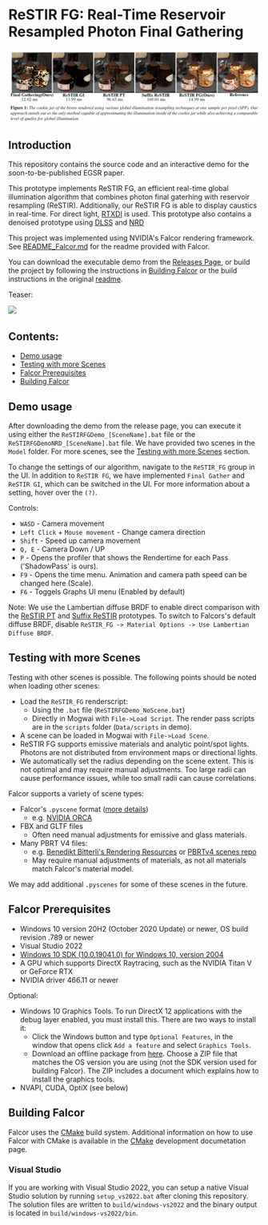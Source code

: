 # ReSTIR FG: Real-Time Reservoir Resampled Photon Final Gathering

![](docs/images/teaserReSTIRFG.png)

## Introduction
This repository contains the source code and an interactive demo for the soon-to-be-published EGSR paper.

This prototype implements ReSTIR FG, an efficient real-time global illumination algorithm that combines photon final gaterhing with reservoir resampling (ReSTIR). Additionally, our ReSTIR FG is able to display caustics in real-time. For direct light, [RTXDI](https://github.com/NVIDIAGameWorks/RTXDI) is used. This prototype also contains a denoised prototype using [DLSS](https://github.com/NVIDIA/DLSS) and [NRD](https://github.com/NVIDIAGameWorks/RayTracingDenoiser)

This project was implemented using NVIDIA's Falcor rendering framework. See [README_Falcor.md](README_Falcor.md) for the readme provided with Falcor.

You can download the executable demo from the [Releases Page](https://github.com/TU-Clausthal-Rendering/ReSTIR-FG/releases/tag/1.0), or build the project by following the instructions in [Building Falcor](#building-falcor) or the build instructions in the original [readme](README_Falcor.md).

Teaser:

[<img src="http://i.ytimg.com/vi/7esNRZSQxQA/maxresdefault.jpg" width="700">](https://youtu.be/7esNRZSQxQA)

## Contents:

* [Demo usage](#demo-usage)
* [Testing with more Scenes](#testing-with-more-scenes)
* [Falcor Prerequisites](#falcor-prerequisites)
* [Building Falcor](#building-falcor)

## Demo usage
After downloading the demo from the release page, you can execute it using either the `ReSTIRFGDemo_[SceneName].bat` file or the `ReSTIRFGDemoNRD_[SceneName].bat` file. We have provided two scenes in the `Model` folder. For more scenes, see the [Testing with more Scenes](#testing-with-more-scenes) section.

To change the settings of our algorithm, navigate to the `ReSTIR_FG` group in the UI. In addition to `ReSTIR FG`, we have implemented `Final Gather` and `ReSTIR GI`, which can be switched in the UI. For more information about a setting, hover over the `(?)`.

Controls:
- `WASD` - Camera movement
- `Left Click` + `Mouse movement` - Change camera direction
- `Shift` - Speed up camera movement
- `Q, E` - Camera Down / UP
- `P` - Opens the profiler that shows the Rendertime for each Pass ('ShadowPass' is ours).
- `F9` - Opens the time menu. Animation and camera path speed can be changed here (Scale).
- `F6` - Toggels Graphs UI menu (Enabled by default)

Note: We use the Lambertian diffuse BRDF to enable direct comparison with the [ReSTIR PT](https://github.com/DQLin/ReSTIR_PT) and [Suffix ReSTIR](https://github.com/NVlabs/conditional-restir-prototype) prototypes. To switch to Falcors's default diffuse BRDF, disable `ReSTIR_FG -> Material Options -> Use Lambertian Diffuse BRDF`.

## Testing with more Scenes
Testing with other scenes is possible. The following points should be noted when loading other scenes:
- Load the `ReSTIR_FG` renderscript:
    - Using the `.bat` file (`ReSTIRFGDemo_NoScene.bat`)
    - Directly in Mogwai with `File->Load Script`. The render pass scripts are in the `scripts` folder (`Data/scripts` in demo).
- A scene can be loaded in Mogwai with `File->Load Scene`.
- ReSTIR FG supports emissive materials and analytic point/spot lights. Photons are not distributed from environment maps or directional lights.
- We automatically set the radius depending on the scene extent. This is not optimal and may require manual adjustments. Too large radii can cause performance issues, while too small radii can cause correlations.

Falcor supports a variety of scene types:
- Falcor's `.pyscene` format ([more details](docs/usage/scene-formats.md))
    - e.g. [NVIDIA ORCA](https://developer.nvidia.com/orca)
- FBX and GLTF files
    - Often need manual adjustments for emissive and glass materials.
- Many PBRT V4 files:
    - e.g. [Benedikt Bitterli's Rendering Resources](https://benedikt-bitterli.me/resources/) or [PBRTv4 scenes repo](https://github.com/mmp/pbrt-v4-scenes)
    - May require manual adjustments of materials, as not all materials match Falcor's material model.

We may add additional `.pyscenes` for some of these scenes in the future.

## Falcor Prerequisites
- Windows 10 version 20H2 (October 2020 Update) or newer, OS build revision .789 or newer
- Visual Studio 2022
- [Windows 10 SDK (10.0.19041.0) for Windows 10, version 2004](https://developer.microsoft.com/en-us/windows/downloads/windows-10-sdk/)
- A GPU which supports DirectX Raytracing, such as the NVIDIA Titan V or GeForce RTX
- NVIDIA driver 466.11 or newer

Optional:
- Windows 10 Graphics Tools. To run DirectX 12 applications with the debug layer enabled, you must install this. There are two ways to install it:
    - Click the Windows button and type `Optional Features`, in the window that opens click `Add a feature` and select `Graphics Tools`.
    - Download an offline package from [here](https://docs.microsoft.com/en-us/windows-hardware/test/hlk/windows-hardware-lab-kit#supplemental-content-for-graphics-media-and-mean-time-between-failures-mtbf-tests). Choose a ZIP file that matches the OS version you are using (not the SDK version used for building Falcor). The ZIP includes a document which explains how to install the graphics tools.
- NVAPI, CUDA, OptiX (see below)

## Building Falcor
Falcor uses the [CMake](https://cmake.org) build system. Additional information on how to use Falcor with CMake is available in the [CMake](docs/development/cmake.md) development documetation page.

### Visual Studio
If you are working with Visual Studio 2022, you can setup a native Visual Studio solution by running `setup_vs2022.bat` after cloning this repository. The solution files are written to `build/windows-vs2022` and the binary output is located in `build/windows-vs2022/bin`.